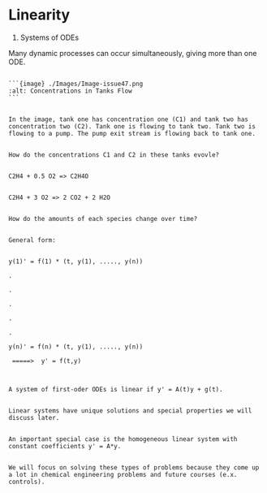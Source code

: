 # Linearity
1. Systems of ODEs


Many dynamic processes can occur simultaneously, giving more than one ODE.

````{example} Concentration Change Over Time

```{image} ./Images/Image-issue47.png
:alt: Concentrations in Tanks Flow
```


In the image, tank one has concentration one (C1) and tank two has concentration two (C2). Tank one is flowing to tank two. Tank two is flowing to a pump. The pump exit stream is flowing back to tank one. 


How do the concentrations C1 and C2 in these tanks evovle?


C2H4 + 0.5 O2 => C2H4O


C2H4 + 3 O2 => 2 CO2 + 2 H2O


How do the amounts of each species change over time?


General form: 


y(1)' = f(1) * (t, y(1), ....., y(n))

.

.

.                                                  

.

.

y(n)' = f(n) * (t, y(1), ....., y(n))
 
 =====>  y' = f(t,y)



A system of first-oder ODEs is linear if y' = A(t)y + g(t).


Linear systems have unique solutions and special properties we will discuss later. 


An important special case is the homogeneous linear system with constant coefficients y' = A*y.


We will focus on solving these types of problems because they come up a lot in chemical engineering problems and future courses (e.x. controls).  
